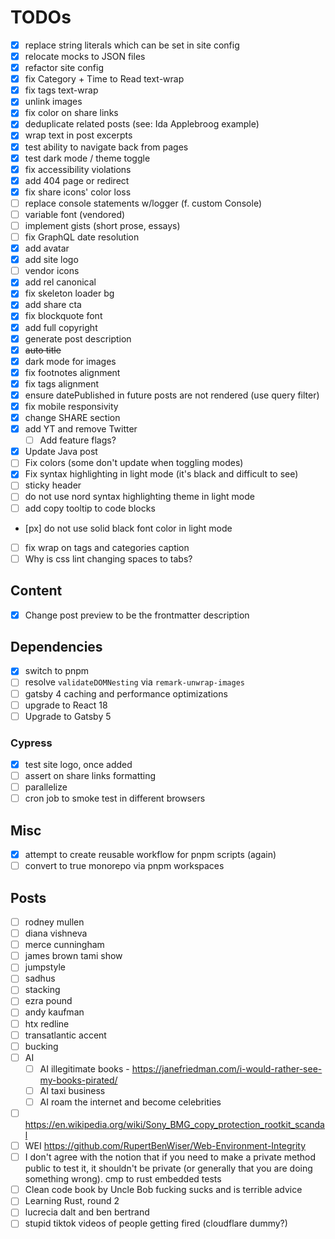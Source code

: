 # TODOs

- [x] replace string literals which can be set in site config
- [x] relocate mocks to JSON files
- [x] refactor site config
- [x] fix Category + Time to Read text-wrap
- [x] fix tags text-wrap
- [x] unlink images
- [x] fix color on share links
- [x] deduplicate related posts (see: Ida Applebroog example)
- [x] wrap text in post excerpts
- [x] test ability to navigate back from pages
- [x] test dark mode / theme toggle
- [x] fix accessibility violations
- [x] add 404 page or redirect
- [x] fix share icons' color loss
- [ ] replace console statements w/logger (f. custom Console)
- [ ] variable font (vendored)
- [ ] implement gists (short prose, essays)
- [ ] fix GraphQL date resolution
- [x] add avatar
- [x] add site logo
- [ ] vendor icons
- [x] add rel canonical
- [x] fix skeleton loader bg
- [x] add share cta
- [x] fix blockquote font
- [x] add full copyright
- [x] generate post description
- [x] ~~auto title~~
- [x] dark mode for images
- [x] fix footnotes alignment
- [x] fix tags alignment
- [x] ensure datePublished in future posts are not rendered (use query filter)
- [x] fix mobile responsivity
- [x] change SHARE section
- [x] add YT and remove Twitter
  - [ ] Add feature flags?
- [x] Update Java post
- [ ] Fix colors (some don't update when toggling modes)
- [x] Fix syntax highlighting in light mode (it's black and difficult to see)
- [ ] sticky header
- [ ] do not use nord syntax highlighting theme in light mode
- [ ] add copy tooltip to code blocks
- [px] do not use solid black font color in light mode
- [ ] fix wrap on tags and categories caption
- [ ] Why is css lint changing spaces to tabs?

## Content

- [x] Change post preview to be the frontmatter description

## Dependencies

- [x] switch to pnpm
- [ ] resolve `validateDOMNesting` via `remark-unwrap-images`
- [ ] gatsby 4 caching and performance optimizations
- [ ] upgrade to React 18
- [ ] Upgrade to Gatsby 5

### Cypress

- [x] test site logo, once added
- [ ] assert on share links formatting
- [ ] parallelize
- [ ] cron job to smoke test in different browsers

## Misc

- [x] attempt to create reusable workflow for pnpm scripts (again)
- [ ] convert to true monorepo via pnpm workspaces

## Posts

- [ ] rodney mullen
- [ ] diana vishneva
- [ ] merce cunningham
- [ ] james brown tami show
- [ ] jumpstyle
- [ ] sadhus
- [ ] stacking
- [ ] ezra pound
- [ ] andy kaufman
- [ ] htx redline
- [ ] transatlantic accent
- [ ] bucking
- [ ] AI
  - [ ] AI illegitimate books - https://janefriedman.com/i-would-rather-see-my-books-pirated/
  - [ ] AI taxi business
  - [ ] AI roam the internet and become celebrities
- [ ] https://en.wikipedia.org/wiki/Sony_BMG_copy_protection_rootkit_scandal
- [ ] WEI https://github.com/RupertBenWiser/Web-Environment-Integrity
- [ ] I don't agree with the notion that if you need to make a private method public to test it, it shouldn't be private (or generally that you are doing something wrong). cmp to rust embedded tests
- [ ] Clean code book by Uncle Bob fucking sucks and is terrible advice
- [ ] Learning Rust, round 2
- [ ] lucrecia dalt and ben bertrand
- [ ] stupid tiktok videos of people getting fired (cloudflare dummy?)
